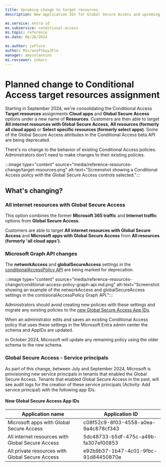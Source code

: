```yaml
---
title: Upcoming change to target resources
description: New application IDs for Global Secure Access and upcoming changes to the conditionalAccessPolicy API.

ms.service: entra-id
ms.subservice: conditional-access
ms.topic: reference
ms.date: 06/26/2024

ms.author: joflore
author: MicrosoftGuyJFlo
manager: amycolannino
ms.reviewer: inbarc
---
```

# Planned change to Conditional Access target resources assignment

Starting in September 2024, we're consolidating the Conditional Access **Target resources** assignments **Cloud apps** and **Global Secure Access** options under a new name of **Resources**. Customers are then able to target **All internet resources with Global Secure Access**, **All resources (formerly all cloud apps)** or **Select specific resources (formerly select apps)**. Some of the Global Secure Access attributes in the Conditional Access beta API are being deprecated. 

There's no change to the behavior of existing Conditional Access policies. Administrators don't need to make changes to their existing policies.

:::image type="content" source="media/reference-resources-change/target-resources.png" alt-text="Screenshot showing a Conditional Access policy with the Global Secure Access controls selected.":::

## What's changing?

### All internet resources with Global Secure Access

This option combines the former **Microsoft 365 traffic** and **Internet traffic** options from **Global Secure Access**. 

Customers are able to target **All internet resources with Global Secure Access** and **Microsoft apps with Global Secure Access** from **All resources (formerly 'all cloud apps')**.

### Microsoft Graph API changes

The **networkAccess** and **globalSecureAccess** settings in the [conditionalAccessPolicy API](/graph/api/conditionalaccessroot-post-policies) are being marked for deprecation. 

:::image type="content" source="media/reference-resources-change/conditional-access-policy-graph-api.md.png" alt-text="Screenshot showing an example of the networkAccess and globalSecureAccess settings in the contisionalAccessPolicy Graph API.":::

Administrators should avoid creating new policies with these settings and migrate any existing policies to the [new Global Secure Access App IDs](#new-global-secure-access-app-ids).

When an administrator edits and saves an existing Conditional Access policy that uses these settings in the Microsoft Entra admin center the schema and AppIDs are updated.

In October 2024, Microsoft will update any remaining policy using the older schema to the new schema.  

### Global Secure Access - Service principals

As part of this change, between July and September 2024, Microsoft is provisioning new service principals in tenants that enabled the Global Secure Access. Tenants that enabled Global Secure Access in the past, will see audit logs for the creation of these service principals (Activity: Add service principal) with the following app IDs.

#### New Global Secure Access App IDs

| Application name | Application ID |
| --- | --- |
| Microsoft apps with Global Secure Access | c08f52c9-8f03-4558-a0ea-9a4c878cf343 |
| All internet resources with Global Secure Access | 5dc48733-b5df-475c-a49b-fa307ef00853 |
| All private resources with Global Secure Access | e92b9b37-1b47-4c01-9fbc-91d84450870e |
